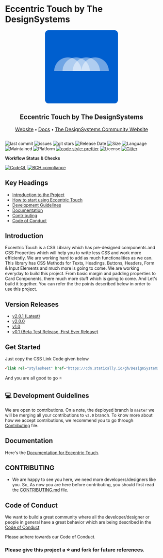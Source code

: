 # Eccentric Touch by The DesignSystems

<div style="margin-bottom: 2em;">
<p align="center">
  <img src="src/bin/contribution_image_assets/main.png" style="width: 240px; border-radius: 10; " width="200">
</p>
  <h2 align="center">Eccentric Touch by The DesignSystems</h2>
  <p align="center">
  <span>
    <a style="font-size: 16px;" href="https://DesignSystemsOSS.github.io/eccentrictouch.website.frontend">Website</a> &bullet;
    <a style="font-size: 16px;" href="https://DesignSystemsOSS.github.io/eccentrictouch.docs">Docs</a>  &bullet;
    <a style="font-size: 16px;" href="https://DesignSystemsOSS.github.io/community">The DesignSystems Community Website</a>
  </span>
  </p>
</div>


![last commit](https://img.shields.io/github/last-commit/DesignSystemsOSS/eccentrictouch)
![issues](https://img.shields.io/github/issues/DesignSystemsOSS/eccentrictouch)
![git stars](https://img.shields.io/github/stars/DesignSystemsOSS/eccentrictouch)
![Release Date](https://img.shields.io/github/release-date/DesignSystemsOSS/eccentrictouch)
![Size](https://img.shields.io/github/repo-size/DesignSystemsOSS/eccentrictouch)
![Language](https://img.shields.io/github/languages/top/DesignSystemsOSS/eccentrictouch)
![Maintained](https://img.shields.io/maintenance/yes/2021)
![Platform](https://img.shields.io/badge/platform-Visual%20Studio%20Code-blue)
[![code style: prettier](https://img.shields.io/badge/code_style-prettier-ff69b4.svg)](https://github.com/prettier/prettier)
![License](https://img.shields.io/badge/license-Apache-brightgreen)
[![Gitter](https://badges.gitter.im/DesignSystemsOSS/community.svg)](https://gitter.im/DesignSystemsOSS/community?utm_source=badge&utm_medium=badge&utm_campaign=pr-badge)


**Workflow Status & Checks**

[![CodeQL](https://github.com/DesignSystemsOSS/eccentrictouch/actions/workflows/codeql-analysis.yml/badge.svg?branch=v2.0)](https://github.com/DesignSystemsOSS/eccentrictouch/actions/workflows/codeql-analysis.yml)
[![BCH compliance](https://bettercodehub.com/edge/badge/DesignSystemsOSS/eccentrictouch?branch=master)](https://bettercodehub.com/)


## Key Headings

- [Introduction to the Project](#Introduction)
- [How to start using Eccentric Touch](#Get-Started)
- [Development Guidelines](#💻-Development-Guidelines)
- [Documentation](#Documentation)
- [Contributing](#CONTRIBUTING)
- [Code of Conduct](#Code-of-Conduct)

## Introduction

Eccentric Touch is a CSS Library which has pre-designed components and CSS Properties which will help you to write less CSS and work more efficiently. We are working hard to add as much functionalities as we can. This library has CSS Methods for Texts, Headings, Buttons, Headers, Form & Input Elements and much more is going to come. We are working everyday to build this project. From basic margin and padding properties to Card Components, there much more stuff which is going to come. And Let's build it together. You can refer the the points described below in order to use this project.

## Version Releases

- [v2.0.1 (Latest)](https://github.com/DesignSystemsOSS/eccentrictouch/releases/tag/v2.0.1)
- [v2.0.0](https://github.com/DesignSystemsOSS/eccentrictouch/releases/tag/v2.0.0)
- [v1.0](https://github.com/DesignSystemsOSS/eccentrictouch/releases/tag/v1.0)
- [v0.1 (Beta Test Release, First Ever Release)](https://github.com/DesignSystemsOSS/eccentrictouch/releases/tag/v.0.1)

## Get Started

Just copy the CSS Link Code given below

```html
<link rel="stylesheet" href="https://cdn.statically.io/gh/DesignSystemsOSS/eccentrictouch/v2.0.0/stable/src/lib/eccentric.css">
```

And you are all good to go :star:

## 💻 Development Guidelines
We are open to contributions. On a note, the deployed branch is `master` we will be merging all your contributions to `v2.0` branch. To know more about how we accept contributions, we recommend you to go through [Contributing](CONTRIBUTING.md) file.

## Documentation

Here's the [Documentation for Eccentric Touch](https://designsystemsoss.github.io/eccentrictouch.docs/).

## CONTRIBUTING
- We are happy to see you here, we need more developers/designers like you. So, As now you are here before contributing, you should first read the 
[CONTRIBUTING.md](CONTRIBUTING.md) file. 

## Code of Conduct 
We want to build a great community where all the developer/designer or people in general have a great behavior which are being described in the [Code of Conduct](CODE_OF_CONDUCT.md)

Please adhere towards our Code of Conduct.

### Please give this project a :star: and fork for future references.
